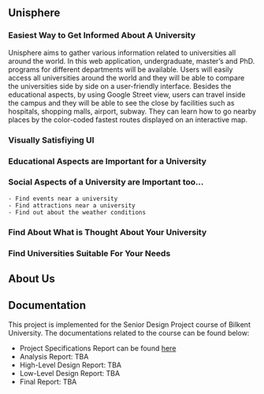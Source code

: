 ## Unisphere

### Easiest Way to Get Informed About A University
Unisphere aims to gather various information related to universities all around the world. In this web application, undergraduate, master’s and PhD. programs for different departments will be available. Users will easily access all universities around the world and they will be able to compare the universities side by side on a user-friendly interface. Besides the educational aspects, by using Google Street view, users can travel inside the campus and they will be able to see the close by facilities such as hospitals, shopping malls, airport, subway. They can learn how to go nearby places by the color-coded fastest routes displayed on an interactive map.

### Visually Satisfiying UI

### Educational Aspects are Important for a University

### Social Aspects of a University are Important too...
    - Find events near a university
    - Find attractions near a university
    - Find out about the weather conditions

### Find About What is Thought About Your University 

### Find Universities Suitable For Your Needs

## About Us

## Documentation
This project is implemented for the Senior Design Project course of Bilkent University. The documentations related to the course can be found below:

* Project Specifications Report can be found [here](https://github.com/unisphere-bilkent/unisphere-bilkent.github.io/blob/master/docs/project-specifications-report.pdf)
* Analysis Report: TBA
* High-Level Design Report: TBA
* Low-Level Design Report: TBA
* Final Report: TBA


